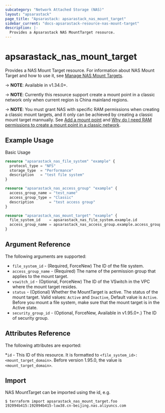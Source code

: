 ```yaml
---
subcategory: "Network Attached Storage (NAS)"
layout: "apsarastack"
page_title: "Apsarastack: apsarastack_nas_mount_target"
sidebar_current: "docs-apsarastack-resource-nas-mount-target"
description: |-
  Provides a Apsarastack NAS MountTarget resource.
---
```


# apsarastack\_nas_mount_target

Provides a NAS Mount Target resource.
For information about NAS Mount Target and how to use it, see [Manage NAS Mount Targets](https://www.alibabacloud.com/help/en/doc-detail/27531.htm).

-> **NOTE**: Available in v1.34.0+.

-> **NOTE**: Currently this resource support create a mount point in a classic network only when current region is China mainland regions.

-> **NOTE**: You must grant NAS with specific RAM permissions when creating a classic mount targets,
and it only can be achieved by creating a classic mount target mannually.
See [Add a mount point](https://www.alibabacloud.com/help/doc-detail/60431.htm) and [Why do I need RAM permissions to create a mount point in a classic network](https://www.alibabacloud.com/help/faq-detail/42176.htm).

## Example Usage

Basic Usage

```terraform
resource "apsarastack_nas_file_system" "example" {
  protocol_type = "NFS"
  storage_type  = "Performance"
  description   = "test file system"
}

resource "apsarastack_nas_access_group" "example" {
  access_group_name = "test_name"
  access_group_type = "Classic"
  description       = "test access group"
}

resource "apsarastack_nas_mount_target" "example" {
  file_system_id    = apsarastack_nas_file_system.example.id
  access_group_name = apsarastack_nas_access_group.example.access_group_name
}
```

## Argument Reference

The following arguments are supported:

* `file_system_id` - (Required, ForceNew) The ID of the file system.
* `access_group_name` - (Required) The name of the permission group that applies to the mount target.
* `vswitch_id` - (Optional, ForceNew) The ID of the VSwitch in the VPC where the mount target resides.
* `status` - (Optional) Whether the MountTarget is active. The status of the mount target. Valid values: `Active` and `Inactive`, Default value is `Active`. Before you mount a file system, make sure that the mount target is in the Active state.
* `security_group_id` - (Optional, ForceNew, Available in v1.95.0+.) The ID of security group.

## Attributes Reference

The following attributes are exported:

 *`id`  - This ID of this resource. It is formatted to `<file_system_id>:<mount_target_domain>`. Before version 1.95.0, the value is `<mount_target_domain>`.

## Import

NAS MountTarget  can be imported using the id, e.g.

```
$ terraform import apsarastack_nas_mount_target.foo 192094b415:192094b415-luw38.cn-beijing.nas.aliyuncs.com
```
